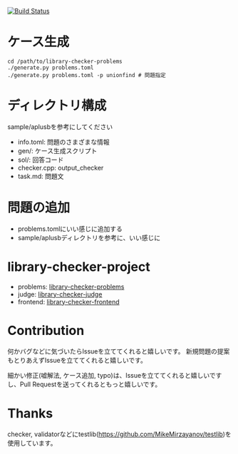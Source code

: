 [![Build Status](https://drone.yosupo.jp/api/badges/yosupo06/library-checker-problems/status.svg)](https://drone.yosupo.jp/yosupo06/library-checker-problems)

# ケース生成

```
cd /path/to/library-checker-problems
./generate.py problems.toml
./generate.py problems.toml -p unionfind # 問題指定
```

# ディレクトリ構成

sample/aplusbを参考にしてください

- info.toml: 問題のさまざまな情報
- gen/: ケース生成スクリプト
- sol/: 回答コード
- checker.cpp: output_checker
- task.md: 問題文

# 問題の追加

- problems.tomlにいい感じに追加する
- sample/aplusbディレクトリを参考に、いい感じに


# library-checker-project

- problems: [library-checker-problems](https://github.com/yosupo06/library-checker-problems)
- judge: [library-checker-judge](https://github.com/yosupo06/library-checker-judge)
- frontend: [library-checker-frontend](https://github.com/yosupo06/library-checker-frontend)

# Contribution

何かバグなどに気づいたらIssueを立ててくれると嬉しいです。
新規問題の提案もとりあえずIssueを立ててくれると嬉しいです。

細かい修正(嘘解法, ケース追加, typo)は、Issueを立ててくれると嬉しいですし、Pull Requestを送ってくれるともっと嬉しいです。

# Thanks

checker, validatorなどにtestlib(https://github.com/MikeMirzayanov/testlib)を使用しています。
